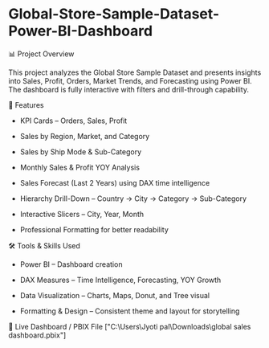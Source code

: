 # Global-Store-Sample-Dataset-Power-BI-Dashboard
📊 Project Overview

This project analyzes the Global Store Sample Dataset and presents insights into Sales, Profit, Orders, Market Trends, 
and Forecasting using Power BI. The dashboard is fully interactive with filters and drill-through capability.

🚀 Features

* KPI Cards – Orders, Sales, Profit

* Sales by Region, Market, and Category

* Sales by Ship Mode & Sub-Category

* Monthly Sales & Profit YOY Analysis

* Sales Forecast (Last 2 Years) using DAX time intelligence

* Hierarchy Drill-Down – Country → City → Category → Sub-Category

* Interactive Slicers – City, Year, Month

* Professional Formatting for better readability

🛠️ Tools & Skills Used

* Power BI – Dashboard creation

* DAX Measures – Time Intelligence, Forecasting, YOY Growth

* Data Visualization – Charts, Maps, Donut, and Tree visual

* Formatting & Design – Consistent theme and layout for storytelling

🔗 Live Dashboard / PBIX File
["C:\Users\Jyoti pal\Downloads\global sales dashboard.pbix"]


